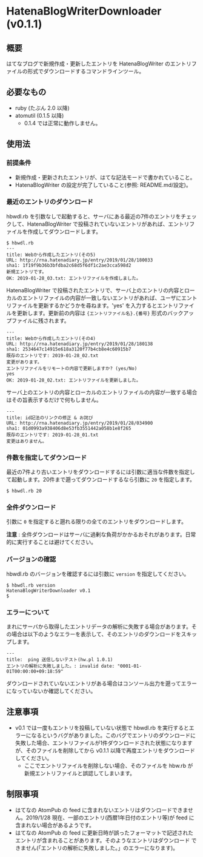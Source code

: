 # HatenaBlogWriterDownloader (v0.1.1)

## 概要

はてなブログで新規作成・更新したエントリを HatenaBlogWriter のエントリファイルの形式でダウンロードするコマンドラインツール。

## 必要なもの

- ruby (たぶん 2.0 以降)
- atomutil (0.1.5 以降)
  - 0.1.4 では正常に動作しません。

## 使用法

### 前提条件

- 新規作成・更新されたエントリが、はてな記法モードで書かれていること。
- HatenaBlogWriter の設定が完了していること(参照: README.md/設定)。

### 最近のエントリのダウンロード

hbwdl.rb を引数なしで起動すると、サーバにある最近の7件のエントリをチェックして、HatenaBlogWriter で投稿されていないエントリがあれば、エントリファイルを作成してダウンロードします。

```shell-session:
$ hbwdl.rb
---
title: Webから作成したエントリ(その5)
URL: http://rna.hatenadiary.jp/entry/2019/01/28/180033
sha1: 1f19f9b36b3bfdba2c68d5f6df1c2ae3cca598d2
新規エントリです。
OK: 2019-01-28_03.txt: エントリファイルを作成しました。
```

HatenaBlogWriter で投稿されたエントリで、サーバ上のエントリの内容とローカルのエントリファイルの内容が一致しないエントリがあれば、ユーザにエントリファイルを更新するかどうかを尋ねます。'yes' を入力するとエントリファイルを更新します。更新前の内容は ``{エントリファイル名}.{番号}`` 形式のバックアップファイルに残されます。

```shell-session:
---
title: Webから作成したエントリ(その4)
URL: http://rna.hatenadiary.jp/entry/2019/01/28/180138
sha1: 2534647c14915e618a3120f77b4cb8e4c60915b7
既存のエントリです: 2019-01-28_02.txt
変更があります。
エントリファイルをリモートの内容で更新しますか? (yes/No)
yes
OK: 2019-01-28_02.txt: エントリファイルを更新しました。
```

サーバ上のエントリの内容とローカルのエントリファイルの内容が一致する場合はその旨表示するだけで何もしません。

```shell-session:
---
title: id記法のリンクの修正 & お詫び
URL: http://rna.hatenadiary.jp/entry/2019/01/28/034900
sha1: 01d0993a938406d8e53fb3551442a058b1e8f265
既存のエントリです: 2019-01-28_01.txt
変更はありません。
```

### 件数を指定してダウンロード

最近の7件より古いエントリをダウンロードするには引数に適当な件数を指定して起動します。20件まで遡ってダウンロードするなら引数に ``20`` を指定します。

```shell-session:
$ hbwdl.rb 20
```

### 全件ダウンロード

引数に ``0`` を指定すると遡れる限りの全てのエントリをダウンロードします。

**注意** : 全件ダウンロードはサーバに過剰な負荷がかかるおそれがあります。日常的に実行することは避けてください。

### バージョンの確認

hbwdl.rb のバージョンを確認するには引数に ``version`` を指定してください。

```shell-session:
$ hbwdl.rb version
HatenaBlogWriterDownloader v0.1
$
```

### エラーについて

まれにサーバから取得したエントリデータの解析に失敗する場合があります。その場合は以下のようなエラーを表示して、そのエントリのダウンロードをスキップします。

```shell-session:
---
title:  ping 送信しないテスト(hw.pl 1.0.1)
エントリの解析に失敗しました。: invalid date: "0001-01-01T00:00:00+09:18:59"
```

ダウンロードされていないエントリがある場合はコンソール出力を遡ってエラーになっていないか確認してください。

## 注意事項

- v0.1 では一度もエントリを投稿していない状態で hbwdl.rb を実行するとエラーになるというバグがありました。このバグでエントリのダウンロードに失敗した場合、エントリファイルが1件ダウンロードされた状態になりますが、そのファイルを削除してから v0.1.1 以降で再度エントリをダウンロードしてください。
  - ここでエントリファイルを削除しない場合、そのファイルを hbw.rb が新規エントリファイルと誤認してしまいます。

## 制限事項

- はてなの AtomPub の feed に含まれないエントリはダウンロードできませ
  ん。2019/1/28 現在、一部のエントリ(西暦1年日付のエントリ等)が feed
  に含まれない場合があるようです。
- はてなの AtomPub の feed に更新日時が誤ったフォーマットで記述された
  エントリが含まれることがあります。そのようなエントリはダウンロード
  できません(「エントリの解析に失敗しました。」のエラーになります)。
